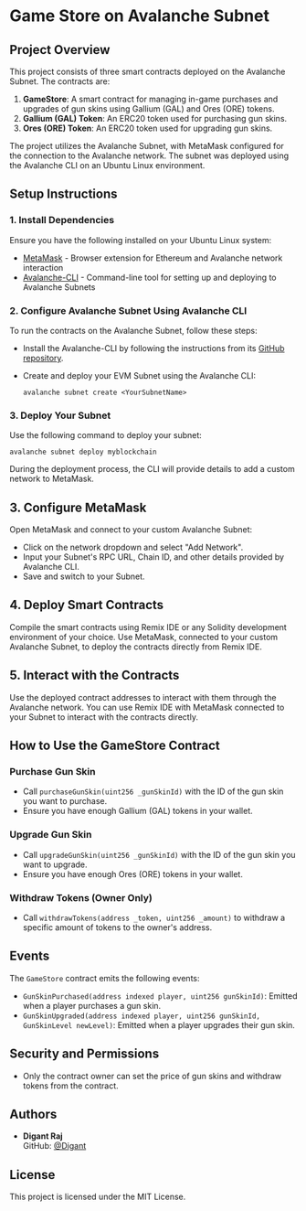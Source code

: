 # Game Store on Avalanche Subnet

## Project Overview

This project consists of three smart contracts deployed on the Avalanche Subnet. The contracts are:

1. **GameStore**: A smart contract for managing in-game purchases and upgrades of gun skins using Gallium (GAL) and Ores (ORE) tokens.
2. **Gallium (GAL) Token**: An ERC20 token used for purchasing gun skins.
3. **Ores (ORE) Token**: An ERC20 token used for upgrading gun skins.

The project utilizes the Avalanche Subnet, with MetaMask configured for the connection to the Avalanche network. The subnet was deployed using the Avalanche CLI on an Ubuntu Linux environment.

## Setup Instructions

### 1. Install Dependencies

Ensure you have the following installed on your Ubuntu Linux system:

- [MetaMask](https://metamask.io/) - Browser extension for Ethereum and Avalanche network interaction
- [Avalanche-CLI](https://github.com/ava-labs/avalanche-cli) - Command-line tool for setting up and deploying to Avalanche Subnets

### 2. Configure Avalanche Subnet Using Avalanche CLI

To run the contracts on the Avalanche Subnet, follow these steps:

- Install the Avalanche-CLI by following the instructions from its [GitHub repository](https://github.com/ava-labs/avalanche-cli).

- Create and deploy your EVM Subnet using the Avalanche CLI:

  ```
  avalanche subnet create <YourSubnetName>
  ```

### 3. **Deploy Your Subnet**

   Use the following command to deploy your subnet:
   ```
   avalanche subnet deploy myblockchain
```
During the deployment process, the CLI will provide details to add a custom network to MetaMask.

## 3. Configure MetaMask

Open MetaMask and connect to your custom Avalanche Subnet:
- Click on the network dropdown and select "Add Network".
- Input your Subnet's RPC URL, Chain ID, and other details provided by Avalanche CLI.
- Save and switch to your Subnet.

## 4. Deploy Smart Contracts

Compile the smart contracts using Remix IDE or any Solidity development environment of your choice. Use MetaMask, connected to your custom Avalanche Subnet, to deploy the contracts directly from Remix IDE.

## 5. Interact with the Contracts

Use the deployed contract addresses to interact with them through the Avalanche network. You can use Remix IDE with MetaMask connected to your Subnet to interact with the contracts directly.

## How to Use the GameStore Contract

### Purchase Gun Skin

- Call `purchaseGunSkin(uint256 _gunSkinId)` with the ID of the gun skin you want to purchase.
- Ensure you have enough Gallium (GAL) tokens in your wallet.

### Upgrade Gun Skin

- Call `upgradeGunSkin(uint256 _gunSkinId)` with the ID of the gun skin you want to upgrade.
- Ensure you have enough Ores (ORE) tokens in your wallet.

### Withdraw Tokens (Owner Only)

- Call `withdrawTokens(address _token, uint256 _amount)` to withdraw a specific amount of tokens to the owner's address.

## Events

The `GameStore` contract emits the following events:

- `GunSkinPurchased(address indexed player, uint256 gunSkinId)`: Emitted when a player purchases a gun skin.
- `GunSkinUpgraded(address indexed player, uint256 gunSkinId, GunSkinLevel newLevel)`: Emitted when a player upgrades their gun skin.

## Security and Permissions

- Only the contract owner can set the price of gun skins and withdraw tokens from the contract.

## Authors

- **Digant Raj**  
  GitHub: [@Digant](https://github.com/Digantraj)

## License

This project is licensed under the MIT License.
 

